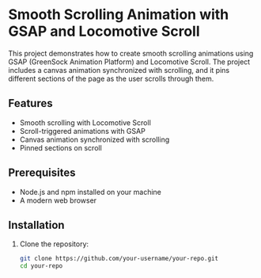 # Smooth Scrolling Animation with GSAP and Locomotive Scroll

This project demonstrates how to create smooth scrolling animations using GSAP (GreenSock Animation Platform) and Locomotive Scroll. The project includes a canvas animation synchronized with scrolling, and it pins different sections of the page as the user scrolls through them.

## Features

- Smooth scrolling with Locomotive Scroll
- Scroll-triggered animations with GSAP
- Canvas animation synchronized with scrolling
- Pinned sections on scroll

## Prerequisites

- Node.js and npm installed on your machine
- A modern web browser

## Installation

1. Clone the repository:

   ```sh
   git clone https://github.com/your-username/your-repo.git
   cd your-repo
